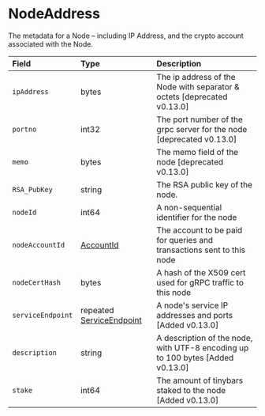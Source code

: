 # NodeAddress

The metadata for a Node – including IP Address, and the crypto account associated with the Node.

| Field | Type | Description |
| :--- | :--- | :--- |
| `ipAddress` | bytes | The ip address of the Node with separator & octets \[deprecated v0.13.0\] |
| `portno` | int32 | The port number of the grpc server for the node \[deprecated v0.13.0\] |
| `memo` | bytes | The memo field of the node \[deprecated v0.13.0\] |
| `RSA_PubKey` | string | The RSA public key of the node. |
| `nodeId` | int64 | A non-sequential identifier for the node |
| `nodeAccountId` | [AccountId](accountid.md) | The account to be paid for queries and transactions sent to this node |
| `nodeCertHash` | bytes | A hash of the X509 cert used for gRPC traffic to this node |
| `serviceEndpoint` | repeated [ServiceEndpoint](serviceendpoint.md) | A node's service IP addresses and ports \[Added v0.13.0\] |
| `description` | string | A description of the node, with UTF-8 encoding up to 100 bytes  \[Added v0.13.0\] |
| `stake` | int64 | The amount of tinybars staked to the node  \[Added v0.13.0\] |

####   <a id="undefined"></a>

